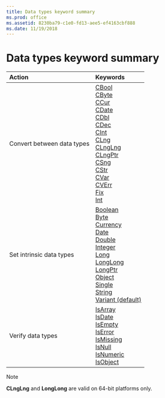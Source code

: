 ```yaml
---
title: Data types keyword summary
ms.prod: office
ms.assetid: 8230ba79-c1e0-fd13-aee5-ef4163cbf888
ms.date: 11/19/2018
---
```



# Data types keyword summary


|Action|Keywords|
|:-----|:-------|
|Convert between data types|[CBool](../../Concepts/Getting-Started/type-conversion-functions.md#cbool-function-example)<br/>[CByte](../../Concepts/Getting-Started/type-conversion-functions.md#cbyte-function-example)<br/>[CCur](../../Concepts/Getting-Started/type-conversion-functions.md#ccur-function-example)<br/>[CDate](../../Concepts/Getting-Started/type-conversion-functions.md#cdate-function-example)<br/>[CDbl](../../Concepts/Getting-Started/type-conversion-functions.md#cdbl-function-example)<br/>[CDec](../../Concepts/Getting-Started/type-conversion-functions.md#cdec-function-example)<br/>[CInt](../../Concepts/Getting-Started/type-conversion-functions.md#cint-function-example)<br/>[CLng](../../Concepts/Getting-Started/type-conversion-functions.md#clng-function-example)<br/>[CLngLng](../../Concepts/Getting-Started/type-conversion-functions.md)<br/>[CLngPtr](../../Concepts/Getting-Started/type-conversion-functions.md)<br/>[CSng](../../Concepts/Getting-Started/type-conversion-functions.md#csng-function-example)<br/>[CStr](../../Concepts/Getting-Started/type-conversion-functions.md#cstr-function-example)<br/>[CVar](../../Concepts/Getting-Started/type-conversion-functions.md#cvar-function-example)<br/>[CVErr](cverr-function.md)<br/>[Fix](int-fix-functions.md)<br/>[Int](int-fix-functions.md)|
|Set intrinsic data types|[Boolean](boolean-data-type.md)<br/>[Byte](byte-data-type.md)<br/>[Currency](currency-data-type.md)<br/>[Date](date-data-type.md)<br/>[Double](double-data-type.md)<br/>[Integer](integer-data-type.md)<br/>[Long](long-data-type.md)<br/>[LongLong](longlong-data-type.md)<br/>[LongPtr](longptr-data-type.md)<br/>[Object](object-data-type.md)<br/>[Single](single-data-type.md)<br/>[String](string-data-type.md)<br/>[Variant (default)](variant-data-type.md)|
|Verify data types|[IsArray](isarray-function.md)<br/>[IsDate](isdate-function.md)<br/>[IsEmpty](isempty-function.md)<br/>[IsError](iserror-function.md)<br/>[IsMissing](ismissing-function.md)<br/>[IsNull](isnull-function.md)<br/>[IsNumeric](isnumeric-function.md)<br/>[IsObject](isobject-function.md)|


> [!NOTE] 
> **CLngLng** and **LongLong** are valid on 64-bit platforms only.



